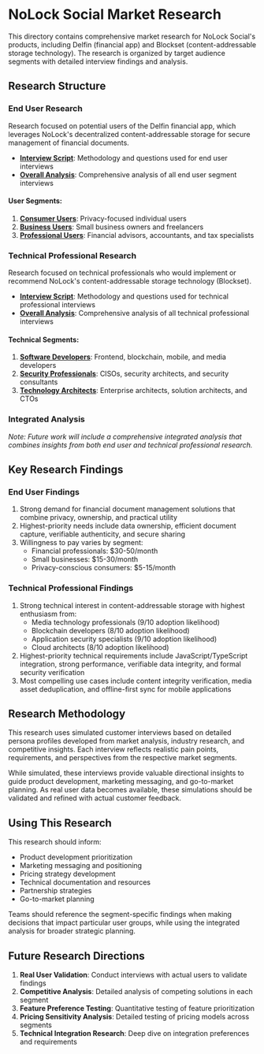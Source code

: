 # NoLock Social Market Research

This directory contains comprehensive market research for NoLock Social's products, including Delfin (financial app) and Blockset (content-addressable storage technology). The research is organized by target audience segments with detailed interview findings and analysis.

## Research Structure

### End User Research
Research focused on potential users of the Delfin financial app, which leverages NoLock's decentralized content-addressable storage for secure management of financial documents.

- **[Interview Script](./end_users/INTERVIEW_SCRIPT.md)**: Methodology and questions used for end user interviews
- **[Overall Analysis](./end_users/END_USER_ANALYSIS.md)**: Comprehensive analysis of all end user segment interviews

#### User Segments:
1. **[Consumer Users](./end_users/consumer/PRIVACY_CONSCIOUS_CONSUMERS.md)**: Privacy-focused individual users
2. **[Business Users](./end_users/business/SMALL_BUSINESS_OWNERS.md)**: Small business owners and freelancers
3. **[Professional Users](./end_users/professional/FINANCIAL_PROFESSIONALS.md)**: Financial advisors, accountants, and tax specialists

### Technical Professional Research
Research focused on technical professionals who would implement or recommend NoLock's content-addressable storage technology (Blockset).

- **[Interview Script](./technical_professionals/INTERVIEW_SCRIPT.md)**: Methodology and questions used for technical professional interviews
- **[Overall Analysis](./technical_professionals/TECH_PROFESSIONAL_ANALYSIS.md)**: Comprehensive analysis of all technical professional interviews

#### Technical Segments:
1. **[Software Developers](./technical_professionals/developers/SOFTWARE_ENGINEERS.md)**: Frontend, blockchain, mobile, and media developers
2. **[Security Professionals](./technical_professionals/security/SECURITY_PROFESSIONALS.md)**: CISOs, security architects, and security consultants
3. **[Technology Architects](./technical_professionals/architects/TECHNOLOGY_ARCHITECTS.md)**: Enterprise architects, solution architects, and CTOs

### Integrated Analysis
*Note: Future work will include a comprehensive integrated analysis that combines insights from both end user and technical professional research.*

## Key Research Findings

### End User Findings
1. Strong demand for financial document management solutions that combine privacy, ownership, and practical utility
2. Highest-priority needs include data ownership, efficient document capture, verifiable authenticity, and secure sharing
3. Willingness to pay varies by segment:
   - Financial professionals: $30-50/month
   - Small businesses: $15-30/month
   - Privacy-conscious consumers: $5-15/month

### Technical Professional Findings
1. Strong technical interest in content-addressable storage with highest enthusiasm from:
   - Media technology professionals (9/10 adoption likelihood)
   - Blockchain developers (8/10 adoption likelihood)
   - Application security specialists (9/10 adoption likelihood)
   - Cloud architects (8/10 adoption likelihood)
2. Highest-priority technical requirements include JavaScript/TypeScript integration, strong performance, verifiable data integrity, and formal security verification
3. Most compelling use cases include content integrity verification, media asset deduplication, and offline-first sync for mobile applications

## Research Methodology

This research uses simulated customer interviews based on detailed persona profiles developed from market analysis, industry research, and competitive insights. Each interview reflects realistic pain points, requirements, and perspectives from the respective market segments.

While simulated, these interviews provide valuable directional insights to guide product development, marketing messaging, and go-to-market planning. As real user data becomes available, these simulations should be validated and refined with actual customer feedback.

## Using This Research

This research should inform:
- Product development prioritization
- Marketing messaging and positioning
- Pricing strategy development
- Technical documentation and resources
- Partnership strategies
- Go-to-market planning

Teams should reference the segment-specific findings when making decisions that impact particular user groups, while using the integrated analysis for broader strategic planning.

## Future Research Directions

1. **Real User Validation**: Conduct interviews with actual users to validate findings
2. **Competitive Analysis**: Detailed analysis of competing solutions in each segment
3. **Feature Preference Testing**: Quantitative testing of feature prioritization
4. **Pricing Sensitivity Analysis**: Detailed testing of pricing models across segments
5. **Technical Integration Research**: Deep dive on integration preferences and requirements